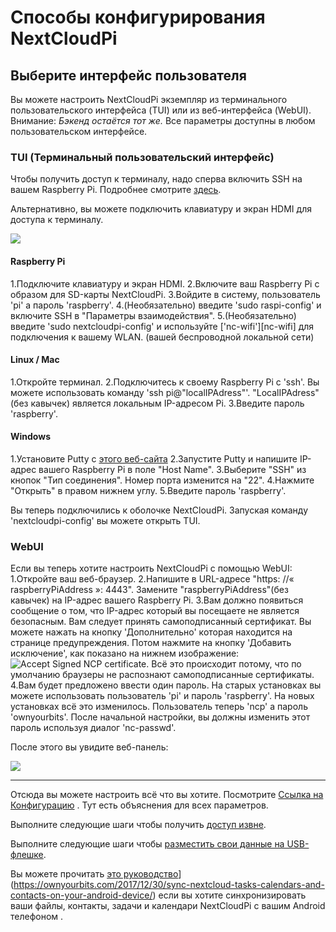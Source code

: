 # Способы конфигурирования NextCloudPi

## Выберите интерфейс пользователя
Вы можете настроить NextCloudPi экземпляр из терминального пользовательского интерфейса (TUI) или из веб-интерфейса (WebUI).
Внимание: *Бэкенд остаётся тот же.*  Все параметры доступны в любом пользовательском интерфейсе.

### TUI (Терминальный пользовательский интерфейс)

Чтобы получить доступ к терминалу, надо сперва включить SSH на вашем Raspberry Pi. Подробнее смотрите [здесь](https://github.com/nextcloud/nextcloudpi/wiki/How-to-install-NextCloudPi-on-a-Raspberry-Pi#first-steps). 

Альтернативно, вы можете подключить клавиатуру и экран HDMI для доступа к терминалу.

![](https://camo.githubusercontent.com/4b2c6bbb044a6bd59a01582017fa91ab85e023a5/68747470733a2f2f6f776e796f7572626974732e636f6d2f77702d636f6e74656e742f75706c6f6164732f323031372f30332f6e63702d636f6e662d373030783435362e6a7067)

#### Raspberry Pi
1.Подключите клавиатуру и экран HDMI.
2.Включите ваш Raspberry Pi с образом для SD-карты NextCloudPi.
3.Войдите в систему, пользователь 'pi' а пароль 'raspberry'.
4.(Необязательно) введите 'sudo raspi-config' и включите SSH в "Параметры взаимодействия".
5.(Необязательно) введите 'sudo nextcloudpi-config' и используйте ['nc-wifi'][nc-wifi] для подключения к вашему WLAN. (вашей беспроводной локальной сети)

#### Linux / Mac
1.Откройте терминал.
2.Подключитесь к своему Raspberry Pi с 'ssh'. Вы можете использовать команду 'ssh pi@"localIPAdress"'. "LocalIPAdress"(без кавычек) является локальным IP-адресом Pi.
3.Введите пароль 'raspberry'.


#### Windows
1.Установите Putty с [этого веб-сайта](http://www.putty.org/)
2.Запустите Putty и напишите IP-адрес вашего Raspberry Pi в поле "Host Name". 
3.Выберите "SSH" из кнопок "Тип соединения". Номер порта изменится на "22".
4.Нажмите "Открыть" в правом нижнем углу.
5.Введите пароль 'raspberry'.

Вы теперь подключились к оболочке NextCloudPi. Запуская команду 'nextcloudpi-config' вы можете открыть TUI.

### WebUI
Если вы теперь хотите настроить NextCloudPi с помощью WebUI:
1.Откройте ваш веб-браузер.
2.Напишите в URL-адресе "https: //« raspberryPiAddress »: 4443". Замените "raspberryPiAddress"(без кавычек) на IP-адрес вашего Raspberry Pi.
3.Вам должно появиться сообщение о том, что IP-адрес который вы посещаете не является безопасным. Вам следует  принять самоподписанный сертификат. Вы можете нажать на кнопку 'Дополнительно' которая находится на странице предупреждения. Потом нажмите на кнопку 'Добавить исключение', как показано на нижнем изображение:
![Accept Signed NCP certificate.](https://user-images.githubusercontent.com/14947634/34748770-10015646-f596-11e7-8f56-4e33cf5c9260.png)
Всё это происходит потому, что по умолчанию браузеры не распознают самоподписанные сертификаты. 
4.Вам будет предложено ввести один пароль. На старых установках вы можете использовать пользователь 'pi' и пароль 'raspberry'. На новых установках всё это изменилось. Пользователь теперь 'ncp' а пароль 'ownyourbits'. После начальной настройки, вы должны изменить этот пароль используя диалог 'nc-passwd'.

После этого вы увидите веб-панель:

![](https://ownyourbits.com/wp-content/uploads/2017/09/ncp-web-demo.gif)

---

Отсюда вы можете настроить всё что вы хотите. Посмотрите [Ссылка на Конфигурацию](https://github.com/nextcloud/nextcloudpi/wiki/Configuration-Reference) . Тут есть объяснения для всех параметров.

Выполните следующие шаги чтобы получить [доступ извне](https://github.com/nextcloud/nextcloudpi/wiki/How-to-access-from-outside-your-network).

Выполните следующие шаги чтобы [разместить свои данные на USB-флешке](https://github.com/nextcloud/nextcloudpi/wiki/How-to-configure-an-external-USB-drive-with-NextCloudPi).

Вы можете прочитать [это руководство](https://ownyourbits.com/2017/12/30/sync-nextcloud-tasks-calendars-and-contacts-on-your-android-device/)](https://ownyourbits.com/2017/12/30/sync-nextcloud-tasks-calendars-and-contacts-on-your-android-device/) если вы хотите синхронизировать ваши файлы, контакты, задачи и календари NextCloudPi с вашим Android телефоном .